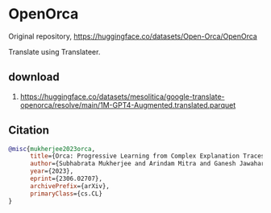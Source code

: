 # OpenOrca

Original repository, https://huggingface.co/datasets/Open-Orca/OpenOrca

Translate using Translateer.

## download

1. https://huggingface.co/datasets/mesolitica/google-translate-openorca/resolve/main/1M-GPT4-Augmented.translated.parquet

## Citation

```bibtex
@misc{mukherjee2023orca,
      title={Orca: Progressive Learning from Complex Explanation Traces of GPT-4}, 
      author={Subhabrata Mukherjee and Arindam Mitra and Ganesh Jawahar and Sahaj Agarwal and Hamid Palangi and Ahmed Awadallah},
      year={2023},
      eprint={2306.02707},
      archivePrefix={arXiv},
      primaryClass={cs.CL}
}
```